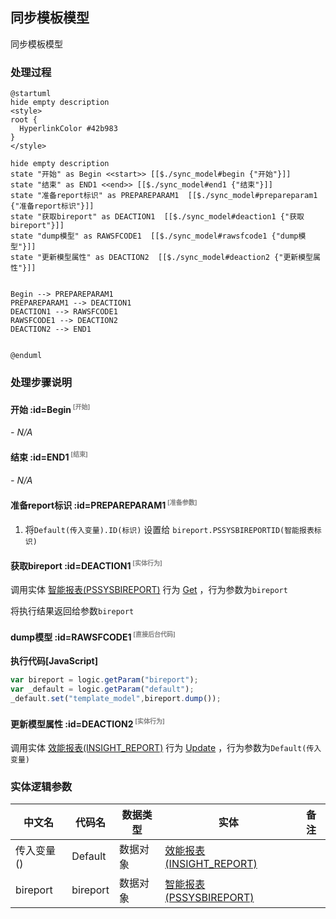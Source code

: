 ## 同步模板模型 <!-- {docsify-ignore-all} -->

   同步模板模型

### 处理过程

```plantuml
@startuml
hide empty description
<style>
root {
  HyperlinkColor #42b983
}
</style>

hide empty description
state "开始" as Begin <<start>> [[$./sync_model#begin {"开始"}]]
state "结束" as END1 <<end>> [[$./sync_model#end1 {"结束"}]]
state "准备report标识" as PREPAREPARAM1  [[$./sync_model#prepareparam1 {"准备report标识"}]]
state "获取bireport" as DEACTION1  [[$./sync_model#deaction1 {"获取bireport"}]]
state "dump模型" as RAWSFCODE1  [[$./sync_model#rawsfcode1 {"dump模型"}]]
state "更新模型属性" as DEACTION2  [[$./sync_model#deaction2 {"更新模型属性"}]]


Begin --> PREPAREPARAM1
PREPAREPARAM1 --> DEACTION1
DEACTION1 --> RAWSFCODE1
RAWSFCODE1 --> DEACTION2
DEACTION2 --> END1


@enduml
```


### 处理步骤说明

#### 开始 :id=Begin<sup class="footnote-symbol"> <font color=gray size=1>[开始]</font></sup>



*- N/A*
#### 结束 :id=END1<sup class="footnote-symbol"> <font color=gray size=1>[结束]</font></sup>



*- N/A*

#### 准备report标识 :id=PREPAREPARAM1<sup class="footnote-symbol"> <font color=gray size=1>[准备参数]</font></sup>



1. 将`Default(传入变量).ID(标识)` 设置给  `bireport.PSSYSBIREPORTID(智能报表标识)`

#### 获取bireport :id=DEACTION1<sup class="footnote-symbol"> <font color=gray size=1>[实体行为]</font></sup>



调用实体 [智能报表(PSSYSBIREPORT)](module/extension/PSSysBIReport.md) 行为 [Get](module/extension/PSSysBIReport#行为) ，行为参数为`bireport`

将执行结果返回给参数`bireport`

#### dump模型 :id=RAWSFCODE1<sup class="footnote-symbol"> <font color=gray size=1>[直接后台代码]</font></sup>



<p class="panel-title"><b>执行代码[JavaScript]</b></p>

```javascript
var bireport = logic.getParam("bireport");
var _default = logic.getParam("default");
_default.set("template_model",bireport.dump());
```

#### 更新模型属性 :id=DEACTION2<sup class="footnote-symbol"> <font color=gray size=1>[实体行为]</font></sup>



调用实体 [效能报表(INSIGHT_REPORT)](module/Insight/insight_report.md) 行为 [Update](module/Insight/insight_report#行为) ，行为参数为`Default(传入变量)`



### 实体逻辑参数

|    中文名   |    代码名    |  数据类型    |  实体   |备注 |
| --------| --------| -------- | -------- | --------   |
|传入变量(<i class="fa fa-check"/></i>)|Default|数据对象|[效能报表(INSIGHT_REPORT)](module/Insight/insight_report.md)||
|bireport|bireport|数据对象|[智能报表(PSSYSBIREPORT)](module/extension/PSSysBIReport.md)||
